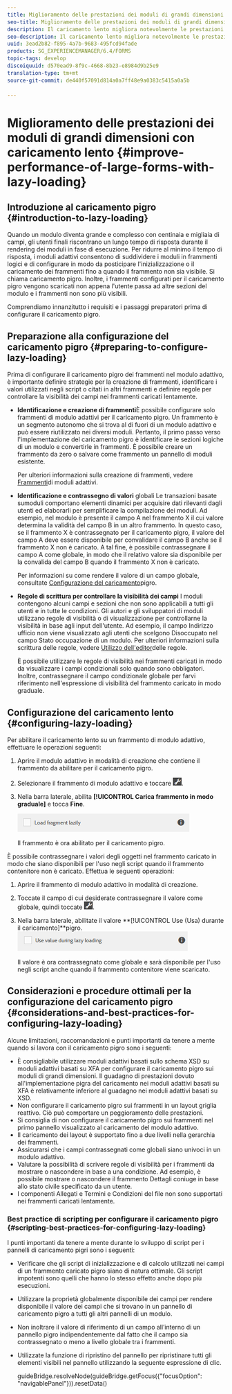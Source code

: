 ```yaml
---
title: Miglioramento delle prestazioni dei moduli di grandi dimensioni con caricamento lento
seo-title: Miglioramento delle prestazioni dei moduli di grandi dimensioni con caricamento lento
description: Il caricamento lento migliora notevolmente le prestazioni dei moduli adattivi di grandi dimensioni e complessi, posticipando l'inizializzazione e il caricamento dei frammenti di modulo fino a renderli visibili.
seo-description: Il caricamento lento migliora notevolmente le prestazioni dei moduli adattivi di grandi dimensioni e complessi, posticipando l'inizializzazione e il caricamento dei frammenti di modulo fino a renderli visibili.
uuid: 3ead2b82-f895-4a7b-9683-495fcd94fade
products: SG_EXPERIENCEMANAGER/6.4/FORMS
topic-tags: develop
discoiquuid: d570ead9-8f9c-4668-8b23-e8984d9b25e9
translation-type: tm+mt
source-git-commit: de440f57091d814a0a7ff48e9a0383c5415a0a5b

---
```



# Miglioramento delle prestazioni dei moduli di grandi dimensioni con caricamento lento {#improve-performance-of-large-forms-with-lazy-loading}

## Introduzione al caricamento pigro {#introduction-to-lazy-loading}

Quando un modulo diventa grande e complesso con centinaia e migliaia di campi, gli utenti finali riscontrano un lungo tempo di risposta durante il rendering dei moduli in fase di esecuzione. Per ridurre al minimo il tempo di risposta, i moduli adattivi consentono di suddividere i moduli in frammenti logici e di configurare in modo da posticipare l&#39;inizializzazione o il caricamento dei frammenti fino a quando il frammento non sia visibile. Si chiama caricamento pigro. Inoltre, i frammenti configurati per il caricamento pigro vengono scaricati non appena l&#39;utente passa ad altre sezioni del modulo e i frammenti non sono più visibili.

Comprendiamo innanzitutto i requisiti e i passaggi preparatori prima di configurare il caricamento pigro.

## Preparazione alla configurazione del caricamento pigro {#preparing-to-configure-lazy-loading}

Prima di configurare il caricamento pigro dei frammenti nel modulo adattivo, è importante definire strategie per la creazione di frammenti, identificare i valori utilizzati negli script o citati in altri frammenti e definire regole per controllare la visibilità dei campi nei frammenti caricati lentamente.

* **Identificazione e creazione di frammenti**&#x200B;È possibile configurare solo frammenti di modulo adattivi per il caricamento pigro. Un frammento è un segmento autonomo che si trova al di fuori di un modulo adattivo e può essere riutilizzato nei diversi moduli. Pertanto, il primo passo verso l&#39;implementazione del caricamento pigro è identificare le sezioni logiche di un modulo e convertirle in frammenti. È possibile creare un frammento da zero o salvare come frammento un pannello di moduli esistente.

   Per ulteriori informazioni sulla creazione di frammenti, vedere [Frammenti](/help/forms/using/adaptive-form-fragments.md)di moduli adattivi.

* **Identificazione e contrassegno di valori** globali Le transazioni basate sumoduli comportano elementi dinamici per acquisire dati rilevanti dagli utenti ed elaborarli per semplificare la compilazione dei moduli. Ad esempio, nel modulo è presente il campo A nel frammento X il cui valore determina la validità del campo B in un altro frammento. In questo caso, se il frammento X è contrassegnato per il caricamento pigro, il valore del campo A deve essere disponibile per convalidare il campo B anche se il frammento X non è caricato. A tal fine, è possibile contrassegnare il campo A come globale, in modo che il relativo valore sia disponibile per la convalida del campo B quando il frammento X non è caricato.

   Per informazioni su come rendere il valore di un campo globale, consultate [Configurazione del caricamento](/help/forms/using/lazy-loading-adaptive-forms.md#p-configuring-lazy-loading-p)pigro.

* **Regole di scrittura per controllare la visibilità dei campi** I moduli contengono alcuni campi e sezioni che non sono applicabili a tutti gli utenti e in tutte le condizioni. Gli autori e gli sviluppatori di moduli utilizzano regole di visibilità o di visualizzazione per controllarne la visibilità in base agli input dell&#39;utente. Ad esempio, il campo Indirizzo ufficio non viene visualizzato agli utenti che scelgono Disoccupato nel campo Stato occupazione di un modulo. Per ulteriori informazioni sulla scrittura delle regole, vedere [Utilizzo dell&#39;editor](/help/forms/using/rule-editor.md)delle regole.

   È possibile utilizzare le regole di visibilità nei frammenti caricati in modo da visualizzare i campi condizionali solo quando sono obbligatori. Inoltre, contrassegnare il campo condizionale globale per farvi riferimento nell&#39;espressione di visibilità del frammento caricato in modo graduale.

## Configurazione del caricamento lento {#configuring-lazy-loading}

Per abilitare il caricamento lento su un frammento di modulo adattivo, effettuare le operazioni seguenti:

1. Aprire il modulo adattivo in modalità di creazione che contiene il frammento da abilitare per il caricamento pigro.
1. Selezionare il frammento di modulo adattivo e toccare ![cmppr](assets/cmppr.png).
1. Nella barra laterale, abilita **[!UICONTROL Carica frammento in modo graduale]** e tocca **Fine**.

   ![Abilita caricamento lento per il frammento di modulo adattivo](assets/lazy-loading-fragment.png)

   Il frammento è ora abilitato per il caricamento pigro.

È possibile contrassegnare i valori degli oggetti nel frammento caricato in modo che siano disponibili per l&#39;uso negli script quando il frammento contenitore non è caricato. Effettua le seguenti operazioni:

1. Aprire il frammento di modulo adattivo in modalità di creazione.
1. Toccate il campo di cui desiderate contrassegnare il valore come globale, quindi toccate ![](assets/cmppr.png).
1. Nella barra laterale, abilitate il valore **[!UICONTROL Use (Usa) durante il caricamento]**pigro.
   ![Campo di caricamento pigro nella barra laterale](assets/enable-lazy-loading.png)

   Il valore è ora contrassegnato come globale e sarà disponibile per l&#39;uso negli script anche quando il frammento contenitore viene scaricato.

## Considerazioni e procedure ottimali per la configurazione del caricamento pigro {#considerations-and-best-practices-for-configuring-lazy-loading}

Alcune limitazioni, raccomandazioni e punti importanti da tenere a mente quando si lavora con il caricamento pigro sono i seguenti:

* È consigliabile utilizzare moduli adattivi basati sullo schema XSD su moduli adattivi basati su XFA per configurare il caricamento pigro sui moduli di grandi dimensioni. Il guadagno di prestazioni dovuto all&#39;implementazione pigra del caricamento nei moduli adattivi basati su XFA è relativamente inferiore al guadagno nei moduli adattivi basati su XSD.
* Non configurare il caricamento pigro sui frammenti in un layout griglia reattivo. Ciò può comportare un peggioramento delle prestazioni.
* Si consiglia di non configurare il caricamento pigro sui frammenti nel primo pannello visualizzato al caricamento del modulo adattivo.
* Il caricamento dei layout è supportato fino a due livelli nella gerarchia dei frammenti.
* Assicurarsi che i campi contrassegnati come globali siano univoci in un modulo adattivo.
* Valutare la possibilità di scrivere regole di visibilità per i frammenti da mostrare o nascondere in base a una condizione. Ad esempio, è possibile mostrare o nascondere il frammento Dettagli coniuge in base allo stato civile specificato da un utente.
* I componenti Allegati e Termini e Condizioni del file non sono supportati nei frammenti caricati lentamente.

### Best practice di scripting per configurare il caricamento pigro {#scripting-best-practices-for-configuring-lazy-loading}

I punti importanti da tenere a mente durante lo sviluppo di script per i pannelli di caricamento pigri sono i seguenti:

* Verificare che gli script di inizializzazione e di calcolo utilizzati nei campi di un frammento caricato pigro siano di natura ottimale. Gli script impotenti sono quelli che hanno lo stesso effetto anche dopo più esecuzioni.
* Utilizzare la proprietà globalmente disponibile dei campi per rendere disponibile il valore dei campi che si trovano in un pannello di caricamento pigro a tutti gli altri pannelli di un modulo.
* Non inoltrare il valore di riferimento di un campo all’interno di un pannello pigro indipendentemente dal fatto che il campo sia contrassegnato o meno a livello globale tra i frammenti.
* Utilizzate la funzione di ripristino del pannello per ripristinare tutti gli elementi visibili nel pannello utilizzando la seguente espressione di clic.

   guideBridge.resolveNode(guideBridge.getFocus({&quot;focusOption&quot;: &quot;navigablePanel&quot;})).resetData()

